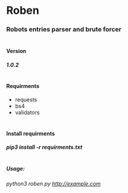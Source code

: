 # Roben

### Robots entries parser and brute forcer
#
#### Version
##### 1.0.2
#
#### Requirments
- requests
- bs4
- validators

#

#### Install requirments
##### pip3 install -r requirments.txt

#
##### Usage:
###### python3 roben.py http://example.com
